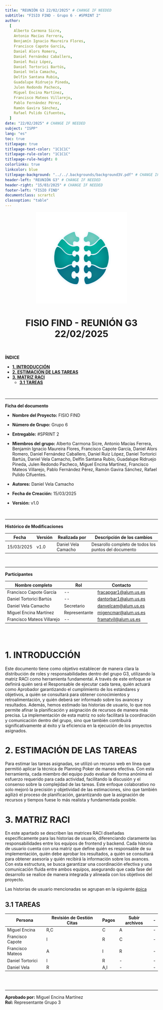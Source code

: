 ```yaml
---
title: "REUNIÓN G3 22/02/2025" # CHANGE IF NEEDED
subtitle: "FISIO FIND - Grupo 6 - #SPRINT 2"
author:
  [
    Alberto Carmona Sicre,
    Antonio Macías Ferrera,
    Benjamín Ignacio Maureira Flores,
    Francisco Capote García,
    Daniel Alors Romero,
    Daniel Fernández Caballero,
    Daniel Ruiz López,
    Daniel Tortorici Bartús,
    Daniel Vela Camacho,
    Delfín Santana Rubio,
    Guadalupe Ridruejo Pineda,
    Julen Redondo Pacheco,
    Miguel Encina Martínez,
    Francisco Mateos Villarejo,
    Pablo Fernández Pérez,
    Ramón Gavira Sánchez,
    Rafael Pulido Cifuentes,
  ]
date: "22/02/2025" # CHANGE IF NEEDED
subject: "ISPP"
lang: "es"
toc: true
titlepage: true
titlepage-text-color: "1C1C1C"
titlepage-rule-color: "1C1C1C"
titlepage-rule-height: 0
colorlinks: true
linkcolor: blue
titlepage-background: "../../.backgrounds/background3V.pdf" # CHANGE IF NEEDED
header-left: "REUNIÓN G3" # CHANGE IF NEEDED
header-right: "15/03/2025" # CHANGE IF NEEDED
footer-left: "FISIO FIND"
documentclass: scrartcl
classoption: "table"
---
```


<!-- COMMENT THIS WHEN EXPORTING TO PDF -->
<p align="center">
  <img src="../../.img/Logo_FisioFind_Verde_sin_fondo.PNG" alt="Logo FisioFind" width="300" />
</p>

<h1 align="center" style="font-size: 30px; font-weight: bold;">
  FISIO FIND  -  REUNIÓN G3 22/02/2025
</h1>

<br>

**ÍNDICE**

- [**1. INTRODUCCIÓN**](#1-introducción)
- [**2. ESTIMACIÓN DE LAS TAREAS**](#2-estimación-de-las-tareas)
- [**3. MATRIZ RACI**](#3-matriz-raci)
  - [**3.1 TAREAS**](#31-tareas)
  <!-- COMMENT WHEN EXPORTING TO PDF -->

<br>

---

**Ficha del documento**

- **Nombre del Proyecto:** FISIO FIND

- **Número de Grupo:** Grupo 6

- **Entregable:** #SPRINT 2

- **Miembros del grupo:** Alberto Carmona Sicre, Antonio Macías Ferrera, Benjamín Ignacio Maureira Flores, Francisco Capote García, Daniel Alors Romero, Daniel Fernández Caballero, Daniel Ruiz López, Daniel Tortorici Bartús, Daniel Vela Camacho, Delfín Santana Rubio, Guadalupe Ridruejo Pineda, Julen Redondo Pacheco, Miguel Encina Martínez, Francisco Mateos Villarejo, Pablo Fernández Pérez, Ramón Gavira Sánchez, Rafael Pulido Cifuentes.

- **Autores:** Daniel Vela Camacho

- **Fecha de Creación:** 15/03/2025

- **Versión:** v1.0

<br>

---

**Histórico de Modificaciones**

| Fecha      | Versión | Realizada por       | Descripción de los cambios                           |
| ---------- | ------- | ------------------- | ---------------------------------------------------- |
| 15/03/2025 | v1.0    | Daniel Vela Camacho | Desarollo completo de todos los puntos del documento |

<br>

---

**Participantes**

| Nombre completo            | Rol           | Contacto              |
| -------------------------- | ------------- | --------------------- |
| Francisco Capote García    | --            | fracapgar1@alum.us.es |
| Daniel Tortorici Bartús    | --            | dantorbar1@alum.us.es |
| Daniel Vela Camacho        | Secretario    | danvelcam@alum.us.es  |
| Miguel Encina Martínez     | Representante | migencmar@alum.us.es  |
| Francisco Mateos Villarejo | --            | framatvil@alum.us.es  |

<br>

<!-- \newpage -->

<br>

# **1. INTRODUCCIÓN**

Este documento tiene como objetivo establecer de manera clara la distribución de roles y responsabilidades dentro del grupo G3, utilizando la matriz RACI como herramienta fundamental. A través de este enfoque se definirá quién será el Responsable de ejecutar cada tarea, quién actuará como Aprobador garantizando el cumplimiento de los estándares y objetivos, a quién se consultará para obtener conocimientos y retroalimentación, y quién deberá ser informado sobre los avances y resultados. Además, hemos estimado las historias de usuario, lo que nos permite afinar la planificación y asignación de recursos de manera más precisa. La implementación de esta matriz no solo facilitará la coordinación y comunicación dentro del grupo, sino que también contribuirá significativamente al éxito y la eficiencia en la ejecución de los proyectos asignados.

# **2. ESTIMACIÓN DE LAS TAREAS**

Para estimar las tareas asignadas, se utilizó un recurso web en línea que permitió aplicar la técnica de Planning Poker de manera efectiva. Con esta herramienta, cada miembro del equipo pudo evaluar de forma anónima el esfuerzo requerido para cada actividad, facilitando la discusión y el consenso sobre la complejidad de las tareas. Este enfoque colaborativo no solo mejoró la precisión y objetividad de las estimaciones, sino que también agilizó el proceso de planificación, garantizando que la asignación de recursos y tiempos fuese lo más realista y fundamentada posible.

# **3. MATRIZ RACI**

En este apartado se describen las matrices RACI diseñadas específicamente para las historias de usuario, diferenciando claramente las responsabilidades entre los equipos de frontend y backend. Cada historia de usuario cuenta con una matriz que define quién es responsable de su implementación, quién debe aprobar los resultados, a quién se consultará para obtener asesoría y quién recibirá la información sobre los avances. Con esta estructura, se busca garantizar una coordinación efectiva y una comunicación fluida entre ambos equipos, asegurando que cada fase del desarrollo se realice de manera integrada y alineada con los objetivos del proyecto.

<!-- ACTUALIZAR  -->
Las historias de usuario mencionadas se agrupan en la siguiente [épica](https://github.com/Proyecto-ISPP/FISIOFIND/issues/85) 
<!-- ACTUALIZAR  -->


## **3.1 TAREAS**

| Persona          | Revisión de Gestión Citas | Pagos | Subir archivos | -   |
| ---------------- | ------------------------- | ----- | -------------- | --- |
| Miguel Encina    | R,C                       | C     | A              | -   |
| Francisco Capote | I                         | R     | C              | -   |
| Francisco Mateos | A                         | I     | R              | -   |
| Daniel Tortorici | I                         | R     | -              | -   |
| Daniel Vela      | R                         | A,I   | -              | -   |

<br>

<br>

---

**Aprobado por:** Miguel Encina Martínez  
**Rol:** Representante Grupo 3
